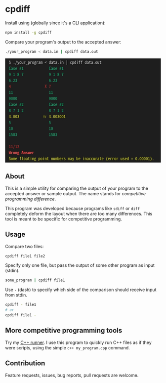 # cpdiff

Install using (globally since it's a CLI application):

```bash
npm install -g cpdiff
```

Compare your program's output to the accepted answer:

```bash
./your_program < data.in | cpdiff data.out
```

<p align="center">
  <img src="cpdiff.jpg" width="700"/>
</p>

## About

This is a simple utility for comparing the output of your program to the accepted answer or sample output. The name stands for *competitive programming difference*.

This program was developed because programs like `sdiff` or `diff` completely deform the layout when there are too many differences. This tool is meant to be specific for competitive programming.

## Usage

Compare two files:

```bash
cpdiff file1 file2
```

Specify only one file, but pass the output of some other program as input (stdin).

```bash
some_program | cpdiff file1
```

Use `-` (dash) to specify which side of the comparison should receive input from stdin.

```bash
cpdiff - file1
# or
cpdiff file1 -
```

## More competitive programming tools

Try my [C++ runner](https://gist.github.com/ChrisVilches/5f251851e93e45bc9941aa94ec13973d). I use this program to quickly run C++ files as if they were scripts, using the simple `c++ my_program.cpp` command.

## Contribution

Feature requests, issues, bug reports, pull requests are welcome.
